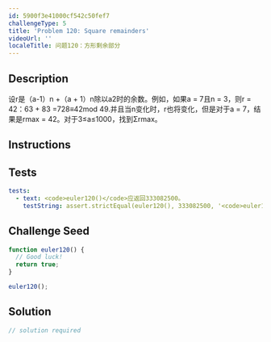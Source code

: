 ```yaml
---
id: 5900f3e41000cf542c50fef7
challengeType: 5
title: 'Problem 120: Square remainders'
videoUrl: ''
localeTitle: 问题120：方形剩余部分
---
```


## Description
<section id="description">设r是（a-1）n +（a + 1）n除以a2时的余数。例如，如果a = 7且n = 3，则r = 42：63 + 83 =728≡42mod 49.并且当n变化时，r也将变化，但是对于a = 7，结果是rmax = 42。对于3≤a≤1000，找到Σrmax。 </section>

## Instructions
<section id="instructions">
</section>

## Tests
<section id='tests'>

```yml
tests:
  - text: <code>euler120()</code>应返回333082500。
    testString: assert.strictEqual(euler120(), 333082500, '<code>euler120()</code> should return 333082500.');

```

</section>

## Challenge Seed
<section id='challengeSeed'>

<div id='js-seed'>

```js
function euler120() {
  // Good luck!
  return true;
}

euler120();

```

</div>



</section>

## Solution
<section id='solution'>

```js
// solution required
```
</section>

